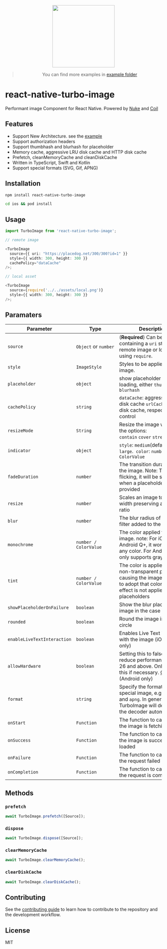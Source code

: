 <div align="center">
  <img src="https://github.com/duguyihou/react-native-turbo-image/blob/main/example/assets/ios.gif" width="200" />
  
  > You can find more examples in [example folder](https://github.com/duguyihou/react-native-turbo-image/tree/main/example)
</div>

# react-native-turbo-image

Performant image Component for React Native. Powered by [Nuke](https://github.com/kean/Nuke) and [Coil](https://github.com/coil-kt/coil)

## Features

- Support New Architecture. see the [example](https://github.com/duguyihou/APPLibTest)
- Support authorization headers
- Support thumbhash and blurhash for placeholder
- Memory cache, aggressive LRU disk cache and HTTP disk cache
- Prefetch, cleanMemoryCache and cleanDiskCache
- Written in TypeScript, Swift and Kotlin
- Support special formats (SVG, Gif, APNG)

## Installation

```sh
npm install react-native-turbo-image

cd ios && pod install
```

## Usage

```ts
import TurboImage from 'react-native-turbo-image';

// remote image

<TurboImage
  source={{ uri: "https://placedog.net/300/300?id=1" }}
  style={{ width: 300, height: 300 }}
  cachePolicy="dataCache"
/>;

// local asset

<TurboImage
  source={require('../../assets/local.png')}
  style={{ width: 300, height: 300 }}
/>;

```

## Paramaters

| Parameter                   | Type                           | Description                                                                                                                                                                                              | Default                 |
| --------------------------- | ------------------------------ | -------------------------------------------------------------------------------------------------------------------------------------------------------------------------------------------------------- | ----------------------- |
| `source`                    | `Object`&nbsp;or&nbsp;`number` | (**Required**) Can be an object containing a `uri` string for remote image or local asset using `require`.                                                                                               | -                       |
| `style`                     | `ImageStyle`                   | Styles to be applied to the image.                                                                                                                                                                       | -                       |
| `placeholder`               | `object`                       | show placeholder while loading, either `thumbhash` or `blurhash`                                                                                                                                         | -                       |
| `cachePolicy`               | `string`                       |  `dataCache`: aggressive LRU disk cache `urlCache`: HTTP disk cache, respect cache-control                                                               | urlCache                  |
| `resizeMode`                | `String`                       | Resize the image with one of the options: `contain`&nbsp;`cover`&nbsp;`stretch`&nbsp;`center`                                                                                                            | contain                 |
| `indicator`                 | `object`                       | `style`: `medium`(default) or `large`.&nbsp; `color`: `number / ColorValue`                                                                                                                              | -                       |
| `fadeDuration`              | `number`                       | The transition duration of the image. Note: To avoid flicking, it will be set to 0 when a placeholder is provided                                                                                        | 300(iOS) / 100(Android) |
| `resize`                    | `number`                       | Scales an image to the given width preserving aspect ratio                                                                                                                                               | -                       |
| `blur`                      | `number`                       | The blur radius of the blur filter added to the image                                                                                                                                                    | -                       |
| `monochrome`                | `number / ColorValue`          | The color applied to the image. note: For iOS and Android Q+, it works with any color. For Android Q-, it only supports grayscale                                                                        | -                       |
| `tint`                      | `number / ColorValue`          | The color is applied to every non-transparent pixel, causing the image’s shape to adopt that color. This effect is not applied to placeholders                                                           | -                       |
| `showPlaceholderOnFailure`  | `boolean`                      | Show the blur placeholder image in the case of a failure                                                                                                                                                 | false                   |
| `rounded`                   | `boolean`                      | Round the image into a circle                                                                                                                                                                            | false                   |
| `enableLiveTextInteraction` | `boolean`                      | Enables Live Text interaction with the image (iOS 16+ only)                                                                                                                                              | false                   |
| `allowHardware`             | `boolean`                      | Setting this to false this will reduce performance on API 26 and above. Only disable this if necessary. [Coil's docs](https://coil-kt.github.io/coil/recipes/#shared-element-transitions) (Android only) | false                   |
| `format`                    | `string`                       | Specify the format for special image, e.g. `svg`, `gif` and `apng`. In general, TurboImage will determine the decoder automatically.                                                                     | -                       |
| `onStart`                   | `Function`                     | The function to call when the image is fetching.                                                                                                                                                         | -                       |
| `onSuccess`                 | `Function`                     | The function to call when the image is successfully loaded                                                                                                                                               | -                       |
| `onFailure`                 | `Function`                     | The function to call when the request failed                                                                                                                                                             | -                       |
| `onCompletion`              | `Function`                     | The function to call when the request is completed                                                                                                                                                       | -                       |


## Methods

### `prefetch`

```ts
await TurboImage.prefetch([Source]);
```

### `dispose`

```ts
await TurboImage.dispose([Source]);
```

### `clearMemoryCache`

```ts
await TurboImage.clearMemoryCache();
```

### `clearDiskCache`

```ts
await TurboImage.clearDiskCache();
```

## Contributing

See the [contributing guide](CONTRIBUTING.md) to learn how to contribute to the repository and the development workflow.

## License

MIT

